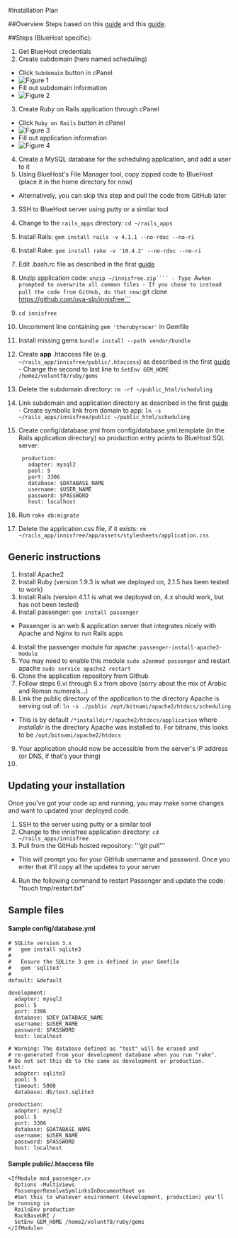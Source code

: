#Installation Plan

##Overview
Steps based on this [guide](https://my.bluehost.com/cgi/help/rails) and this [guide](http://www.dotkam.com/2009/02/01/deploy-rails-application-on-bluehost/).

##Steps (BlueHost specific):
1. Get BlueHost credentials
2. Create subdomain (here named scheduling)
  - Click ```Subdomain``` button in cPanel
  - ![Figure 1](https://farm8.staticflickr.com/7427/16378275440_42a5df42bc_b.jpg)
  - Fill out subdomain information
  - ![Figure 2](https://farm8.staticflickr.com/7439/16378275400_46d87c62e8_b.jpg)
3. Create Ruby on Rails application through cPanel
  - Click ```Ruby on Rails``` button in cPanel
  - ![Figure 3](https://farm8.staticflickr.com/7307/16539726066_d8bcd8999e_b.jpg)
  - Fill out application information
  - ![Figure 4](https://farm8.staticflickr.com/7287/16378275470_028f177cc7_b.jpg)
4. Create a MySQL database for the scheduling application, and add a user to it
2. Using BlueHost's File Manager tool, copy zipped code to BlueHost (place it in the home directory for now)
  - Alternatively, you can skip this step and pull the code from GitHub later
3. SSH to BlueHost server using putty or a similar tool
  4. Change to the ```rails_apps``` directory: ```cd ~/rails_apps``` 
  1. Install Rails: ```gem install rails -v 4.1.1 --no-rdoc --no-ri```
  2. Install Rake: ```gem install rake -v '10.4.2' --no-rdoc --no-ri```
  7. Edit .bash.rc file as described in the first [guide](https://my.bluehost.com/cgi/help/rails)
  4. Unzip application code: ```unzip ~/innisfree.zip````
    - Type ```A``` when prompted to overwrite all common files
    - If you chose to instead pull the code from GitHub, do that now: ```git clone https://github.com/uva-slp/innisfree```
  6. ```cd innisfree```
  7. Uncomment line containing ```gem 'therubyracer'``` in Gemfile
  5. Install missing gems ```bundle install --path vendor/bundle```
  6. Create __app__ .htaccess file (e.g. ```~/rails_app/innisfree/public/.htaccess```) as described in the first [guide](https://my.bluehost.com/cgi/help/rails)
    - Change the second to last line to ```SetEnv GEM_HOME /home2/voluntf8/ruby/gems```
  5. Delete the subdomain directory: ```rm -rf ~/public_html/scheduling```
  5. Link subdomain and application directory as described in the first [guide](https://my.bluehost.com/cgi/help/rails)
    - Create symbolic link from domain to app: ```ln -s ~/rails_apps/innisfree/public ~/public_html/scheduling```
4. Create config/database.yml from config/database.yml.template (in the Rails application directory) so production entry points to BlueHost SQL server:

        
        production:
          adapter: mysql2
          pool: 5
          port: 3306
          database: $DATABASE_NAME
          username: $USER_NAME
          password: $PASSWORD
          host: localhost
        
5. Run ```rake db:migrate```
6. Delete the application.css file, if it exists: ```rm ~/rails_app/innisfree/app/assets/stylesheets/application.css```

## Generic instructions
1. Install Apache2
2. Install Ruby (version 1.9.3 is what we deployed on, 2.1.5 has been tested to work)
2. Install Rails (version 4.1.1 is what we deployed on, 4.x should work, but has not been tested)
3. Install passenger: ```gem install passenger```
  - Passenger is an web & application server that integrates nicely with Apache and Nginx to run Rails apps
4. Install the passenger module for apache: ```passenger-install-apache2-module```
5. You may need to enable this module ```sudo a2enmod passenger``` and restart apache ```sudo service apache2 restart```
6. Clone the application repository from Github
7. Follow steps 6.vi through 6.x from above (sorry about the mix of Arabic and Roman numerals...)
8. Link the public directory of the application to the directory Apache is serving out of: ```ln -s ./public /opt/bitnami/apache2/htdocs/scheduling```
  - This is by default ```/*installdir*/apache2/htdocs/application``` where *installdir* is the directory Apache was installed to. For bitnami, this looks to be ```/opt/bitnami/apache2/htdocs```
9. Your application should now be accessible from the server's IP address (or DNS, if that's your thing)
10. 

## Updating your installation
Once you've got your code up and running, you may make some changes and want to updated your deployed code.
1. SSH to the server using putty or a similar tool
2. Change to the innisfree application directory: ```cd ~/rails_apps/innisfree```
3. Pull from the GitHub hosted repository: '''git pull'''
  - This will prompt you for your GitHub username and password. Once you enter that it'll copy all the updates to your server
4. Run the following command to restart Passenger and update the code: "touch tmp/restart.txt"

## Sample files
#### Sample config/database.yml
    
    # SQLite version 3.x
    #   gem install sqlite3
    #
    #   Ensure the SQLite 3 gem is defined in your Gemfile
    #   gem 'sqlite3'
    #
    default: &default
    
    development:
      adapter: mysql2
      pool: 5
      port: 3306
      database: $DEV_DATABASE_NAME
      username: $USER_NAME
      password: $PASSWORD
      host: localhost
    
    # Warning: The database defined as "test" will be erased and
    # re-generated from your development database when you run "rake".
    # Do not set this db to the same as development or production.
    test:
      adapter: sqlite3
      pool: 5
      timeout: 5000
      database: db/test.sqlite3
    
    production:
      adapter: mysql2
      pool: 5
      port: 3306
      database: $DATABASE_NAME
      username: $USER_NAME
      password: $PASSWORD
      host: localhost
    
#### Sample public/.htaccess file
    <IfModule mod_passenger.c>
      Options -MultiViews
      PassengerResolveSymlinksInDocumentRoot on
      #Set this to whatever environment (development, production) you'll be running in
      RailsEnv production
      RackBaseURI /
      SetEnv GEM_HOME /home2/voluntf8/ruby/gems
    </IfModule>
